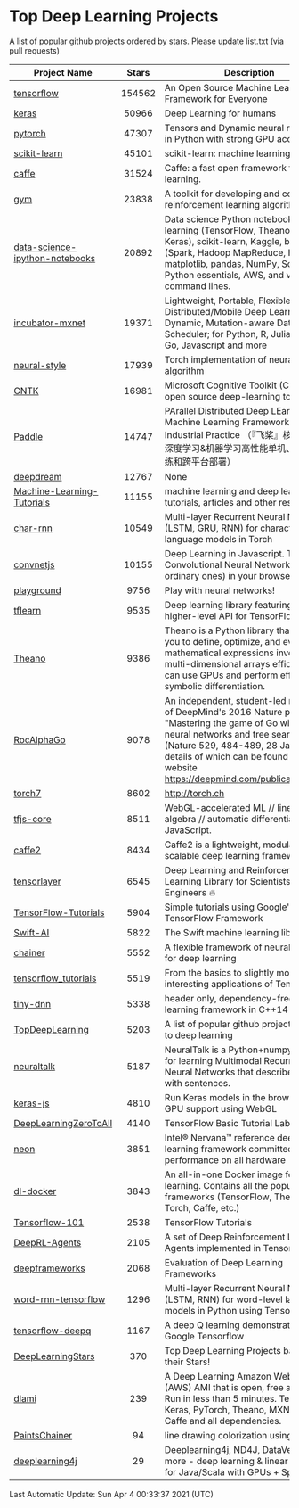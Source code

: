 # Top Deep Learning Projects
A list of popular github projects ordered by stars.
Please update list.txt (via pull requests)

|Project Name| Stars | Description |
| ---------- |:-----:| ----------- |
| [tensorflow](https://github.com/tensorflow/tensorflow) | 154562 | An Open Source Machine Learning Framework for Everyone |
| [keras](https://github.com/keras-team/keras) | 50966 | Deep Learning for humans |
| [pytorch](https://github.com/pytorch/pytorch) | 47307 | Tensors and Dynamic neural networks in Python with strong GPU acceleration |
| [scikit-learn](https://github.com/scikit-learn/scikit-learn) | 45101 | scikit-learn: machine learning in Python |
| [caffe](https://github.com/BVLC/caffe) | 31524 | Caffe: a fast open framework for deep learning. |
| [gym](https://github.com/openai/gym) | 23838 | A toolkit for developing and comparing reinforcement learning algorithms. |
| [data-science-ipython-notebooks](https://github.com/donnemartin/data-science-ipython-notebooks) | 20892 | Data science Python notebooks: Deep learning (TensorFlow, Theano, Caffe, Keras), scikit-learn, Kaggle, big data (Spark, Hadoop MapReduce, HDFS), matplotlib, pandas, NumPy, SciPy, Python essentials, AWS, and various command lines. |
| [incubator-mxnet](https://github.com/apache/incubator-mxnet) | 19371 | Lightweight, Portable, Flexible Distributed/Mobile Deep Learning with Dynamic, Mutation-aware Dataflow Dep Scheduler; for Python, R, Julia, Scala, Go, Javascript and more |
| [neural-style](https://github.com/jcjohnson/neural-style) | 17939 | Torch implementation of neural style algorithm |
| [CNTK](https://github.com/microsoft/CNTK) | 16981 | Microsoft Cognitive Toolkit (CNTK), an open source deep-learning toolkit |
| [Paddle](https://github.com/PaddlePaddle/Paddle) | 14747 | PArallel Distributed Deep LEarning: Machine Learning Framework from Industrial Practice （『飞桨』核心框架，深度学习&机器学习高性能单机、分布式训练和跨平台部署） |
| [deepdream](https://github.com/google/deepdream) | 12767 | None |
| [Machine-Learning-Tutorials](https://github.com/ujjwalkarn/Machine-Learning-Tutorials) | 11155 | machine learning and deep learning tutorials, articles and other resources  |
| [char-rnn](https://github.com/karpathy/char-rnn) | 10549 | Multi-layer Recurrent Neural Networks (LSTM, GRU, RNN) for character-level language models in Torch |
| [convnetjs](https://github.com/karpathy/convnetjs) | 10155 | Deep Learning in Javascript. Train Convolutional Neural Networks (or ordinary ones) in your browser. |
| [playground](https://github.com/tensorflow/playground) | 9756 | Play with neural networks! |
| [tflearn](https://github.com/tflearn/tflearn) | 9535 | Deep learning library featuring a higher-level API for TensorFlow. |
| [Theano](https://github.com/Theano/Theano) | 9386 | Theano is a Python library that allows you to define, optimize, and evaluate mathematical expressions involving multi-dimensional arrays efficiently. It can use GPUs and perform efficient symbolic differentiation. |
| [RocAlphaGo](https://github.com/Rochester-NRT/RocAlphaGo) | 9078 | An independent, student-led replication of DeepMind's 2016 Nature publication, "Mastering the game of Go with deep neural networks and tree search" (Nature 529, 484-489, 28 Jan 2016), details of which can be found on their website https://deepmind.com/publications.html. |
| [torch7](https://github.com/torch/torch7) | 8602 | http://torch.ch |
| [tfjs-core](https://github.com/tensorflow/tfjs-core) | 8511 | WebGL-accelerated ML // linear algebra // automatic differentiation for JavaScript. |
| [caffe2](https://github.com/facebookarchive/caffe2) | 8434 | Caffe2 is a lightweight, modular, and scalable deep learning framework. |
| [tensorlayer](https://github.com/tensorlayer/tensorlayer) | 6545 | Deep Learning and Reinforcement Learning Library for Scientists and Engineers 🔥 |
| [TensorFlow-Tutorials](https://github.com/nlintz/TensorFlow-Tutorials) | 5904 | Simple tutorials using Google's TensorFlow Framework |
| [Swift-AI](https://github.com/Swift-AI/Swift-AI) | 5822 | The Swift machine learning library. |
| [chainer](https://github.com/chainer/chainer) | 5552 | A flexible framework of neural networks for deep learning |
| [tensorflow_tutorials](https://github.com/pkmital/tensorflow_tutorials) | 5519 | From the basics to slightly more interesting applications of Tensorflow |
| [tiny-dnn](https://github.com/tiny-dnn/tiny-dnn) | 5338 | header only, dependency-free deep learning framework in C++14 |
| [TopDeepLearning](https://github.com/aymericdamien/TopDeepLearning) | 5203 | A list of popular github projects related to deep learning |
| [neuraltalk](https://github.com/karpathy/neuraltalk) | 5187 | NeuralTalk is a Python+numpy project for learning Multimodal Recurrent Neural Networks that describe images with sentences. |
| [keras-js](https://github.com/transcranial/keras-js) | 4810 | Run Keras models in the browser, with GPU support using WebGL |
| [DeepLearningZeroToAll](https://github.com/hunkim/DeepLearningZeroToAll) | 4140 | TensorFlow Basic Tutorial Labs |
| [neon](https://github.com/NervanaSystems/neon) | 3851 | Intel® Nervana™ reference deep learning framework committed to best performance on all hardware |
| [dl-docker](https://github.com/floydhub/dl-docker) | 3843 | An all-in-one Docker image for deep learning. Contains all the popular DL frameworks (TensorFlow, Theano, Torch, Caffe, etc.) |
| [Tensorflow-101](https://github.com/sjchoi86/Tensorflow-101) | 2538 | TensorFlow Tutorials |
| [DeepRL-Agents](https://github.com/awjuliani/DeepRL-Agents) | 2105 | A set of Deep Reinforcement Learning Agents implemented in Tensorflow. |
| [deepframeworks](https://github.com/zer0n/deepframeworks) | 2068 | Evaluation of Deep Learning Frameworks |
| [word-rnn-tensorflow](https://github.com/hunkim/word-rnn-tensorflow) | 1296 | Multi-layer Recurrent Neural Networks (LSTM, RNN) for word-level language models in Python using TensorFlow. |
| [tensorflow-deepq](https://github.com/siemanko/tensorflow-deepq) | 1167 | A deep Q learning demonstration using Google Tensorflow |
| [DeepLearningStars](https://github.com/hunkim/DeepLearningStars) | 370 | Top Deep Learning Projects based on their Stars! |
| [dlami](https://github.com/ritchieng/dlami) | 239 | A Deep Learning Amazon Web Service (AWS) AMI that is open, free and works. Run in less than 5 minutes. TensorFlow, Keras, PyTorch, Theano, MXNet, CNTK, Caffe and all dependencies. |
| [PaintsChainer](https://github.com/taizan/PaintsChainer) | 94 | line drawing colorization using chainer |
| [deeplearning4j](https://github.com/deeplearning4j/deeplearning4j) | 29 | Deeplearning4j, ND4J, DataVec and more - deep learning & linear algebra for Java/Scala with GPUs + Spark |

Last Automatic Update: Sun Apr  4 00:33:37 2021 (UTC)

